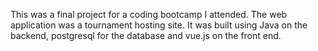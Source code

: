 This was a final project for a coding bootcamp I attended. The web application was a tournament hosting site. It was built using Java on the backend, postgresql for the database and vue.js on the front end. 
